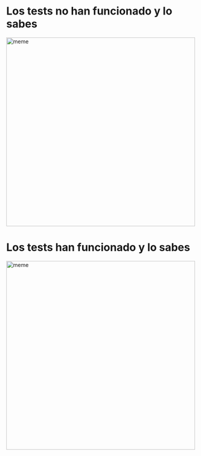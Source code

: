 <h1>Los tests no han funcionado y lo sabes</h1> <img src="https://i.redd.it/2darl7i5rtda1.jpg" alt="meme" width="500" height="500"></img><h1>Los tests han funcionado y lo sabes</h1> <img src="https://i.redd.it/5cynm4aot9da1.jpg" alt="meme" width="500" height="500"></img>